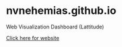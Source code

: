 # nvnehemias.github.io
Web Visualization Dashboard (Lattitude)

[Click here for website](https://nvnehemias.github.io/)
